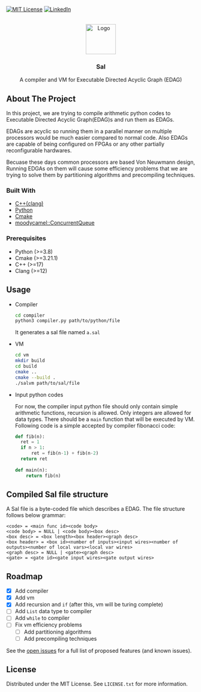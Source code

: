 <div id="top"></div>
<!--
*** Thanks for checking out the Best-README-Template. If you have a suggestion
*** that would make this better, please fork the repo and create a pull request
*** or simply open an issue with the tag "enhancement".
*** Don't forget to give the project a star!
*** Thanks again! Now go create something AMAZING! :D
-->



<!-- PROJECT SHIELDS -->
<!--
*** I'm using markdown "reference style" links for readability.
*** Reference links are enclosed in brackets [ ] instead of parentheses ( ).
*** See the bottom of this document for the declaration of the reference variables
*** for contributors-url, forks-url, etc. This is an optional, concise syntax you may use.
*** https://www.markdownguide.org/basic-syntax/#reference-style-links
-->
[![MIT License][license-shield]][license-url]
[![LinkedIn][linkedin-shield]][linkedin-url]



<!-- PROJECT LOGO -->
<br />
<div align="center">
  <a href="https://github.com/amsen20/Sal">
    <img src="images/logo.png" alt="Logo" width="80" height="80">
  </a>

  <h3 align="center">Sal</h3>

  <p align="center">
    A compiler and VM for Executable Directed Acyclic Graph (EDAG)
  </p>
</div>

<!-- ABOUT THE PROJECT -->
## About The Project

In this project, we are trying to compile arithmetic python codes to Executable Directed Acyclic Graph(EDAG)s and run them as EDAGs.

EDAGs are acyclic so running them in a parallel manner on multiple processors would be much easier compared to normal code.
Also EDAGs are capable of being configured on FPGAs or any other partially reconfigurable hardwares.

Becuase these days common processors are based Von Neuwmann design, Running EDGAs on them will cause some efficiency problems that we are trying
to solve them by partitioning algorithms and precompiling techniques.

### Built With

* [C++(clang)](https://clang.llvm.org/)
* [Python](https://www.python.org/)
* [Cmake](https://cmake.org/)
* [moodycamel::ConcurrentQueue](https://github.com/cameron314/concurrentqueue)

### Prerequisites

* Python (>=3.8)
* Cmake (>=3.21.1)
* C++ (>=17)
* Clang (>=12)

## Usage

* Compiler
  ```sh
  cd compiler
  python3 compiler.py path/to/python/file
  ```
  It generates a sal file named `a.sal`
* VM
  ```sh
  cd vm
  mkdir build
  cd build
  cmake ..
  cmake --build .
  ./salvm path/to/sal/file
  ```
* Input python codes

  For now, the compiler input python file should only contain simple arithmetic functions, recursion is allowed.
  Only integers are allowed for data types.
  There should be a `main` function that will be executed by VM.
  Following code is a simple accepted by compiler fibonacci code:
  ``` python
  def fib(n):
    ret = 1
    if n > 1:
        ret = fib(n-1) + fib(n-2)
    return ret
    
  def main(n):
      return fib(n)
  ```

## Compiled Sal file structure

A Sal file is a byte-coded file which describes a EDAG. The file structure follows below grammar:
```
<code> = <main func id><code body>
<code body> = NULL | <code body><box desc>
<box desc> = <box length><box header><graph desc>
<box header> = <box id><number of inputs><input wires><number of outputs><number of local vars><local var wires>
<graph desc> = NULL | <gate><graph desc>
<gate> = <gate id><gate input wires><gate output wires>
```

## Roadmap

- [x] Add compiler
- [x] Add vm
- [x] Add recursion and `if` (after this, vm will be turing complete)
- [ ] Add `List` data type to compiler
- [ ] Add `while` to compiler
- [ ] Fix vm efficiency problems
    - [ ] Add partitioning algorithms
    - [ ] Add precompiling techniques

See the [open issues](https://github.com/othneildrew/Best-README-Template/issues) for a full list of proposed features (and known issues).


## License

Distributed under the MIT License. See `LICENSE.txt` for more information.


<!-- MARKDOWN LINKS & IMAGES -->
<!-- https://www.markdownguide.org/basic-syntax/#reference-style-links -->
[contributors-shield]: https://img.shields.io/github/contributors/othneildrew/Best-README-Template.svg?style=for-the-badge
[contributors-url]: https://github.com/othneildrew/Best-README-Template/graphs/contributors
[forks-shield]: https://img.shields.io/github/forks/othneildrew/Best-README-Template.svg?style=for-the-badge
[forks-url]: https://github.com/othneildrew/Best-README-Template/network/members
[stars-shield]: https://img.shields.io/github/stars/othneildrew/Best-README-Template.svg?style=for-the-badge
[stars-url]: https://github.com/othneildrew/Best-README-Template/stargazers
[issues-shield]: https://img.shields.io/github/issues/othneildrew/Best-README-Template.svg?style=for-the-badge
[issues-url]: https://github.com/othneildrew/Best-README-Template/issues
[license-shield]: https://img.shields.io/github/license/othneildrew/Best-README-Template.svg?style=for-the-badge
[license-url]: https://github.com/amsen20/Sal/blob/main/LICENSE.txt
[linkedin-shield]: https://img.shields.io/badge/-LinkedIn-black.svg?style=for-the-badge&logo=linkedin&colorB=555
[linkedin-url]: https://www.linkedin.com/in/amirhossein-pashaee-a53a44b0/
[product-screenshot]: images/screenshot.png

